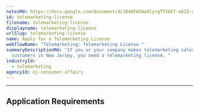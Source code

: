 ```yaml
---
notesMd: https://docs.google.com/document/d/104QFACWa4lyrqTY56ET-o6ZZ-dfNdssxZ0tdEF8c52E/edit
id: telemarketing-license
filename: telemarketing-license
displayname: telemarketing-license
urlSlug: telemarketing-license
name: Apply for a Telemarketing License
webflowName: "Telemarketing: Telemarketing License "
summaryDescriptionMd: "If you or your company makes telemarketing sales calls to
  customers in New Jersey, you need a telemarketing license. "
industryId:
  - telemarketing
agencyId: nj-consumer-affairs
---
```



- - -

## Application Requirements